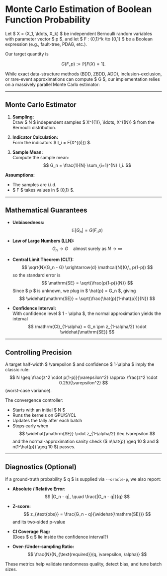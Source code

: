 # Monte Carlo Estimation of Boolean Function Probability

Let $ X = (X_1, \ldots, X_k) $ be independent Bernoulli random variables with parameter vector $ p $, and let $ F : \{0,1\}^k \to \{0,1\} $ be a Boolean expression (e.g., fault-tree, PDAG, etc.).

Our target quantity is

$$
G(F, p) := \mathbb{P}[F(X) = 1].
$$

While exact data-structure methods (BDD, ZBDD, ADD), inclusion–exclusion, or rare-event approximations can compute $ G $, our implementation relies on a massively parallel Monte Carlo estimator:

---

## Monte Carlo Estimator

1. **Sampling:**  
   Draw $ N $ independent samples $ X^{(1)}, \ldots, X^{(N)} $ from the Bernoulli distribution.

2. **Indicator Calculation:**  
   Form the indicators $ I_i = F(X^{(i)}) $.

3. **Sample Mean:**  
   Compute the sample mean:
   $$
   G_n = \frac{1}{N} \sum_{i=1}^{N} I_i.
   $$

**Assumptions:**
- The samples are i.i.d.
- $ F $ takes values in $ \{0,1\} $.

---

## Mathematical Guarantees

- **Unbiasedness:**  
  $$
  \mathbb{E}[G_n] = G(F, p)
  $$

- **Law of Large Numbers (LLN):**  
  $$
  G_n \to G \quad \text{almost surely as } N \to \infty
  $$

- **Central Limit Theorem (CLT):**  
  $$
  \sqrt{N}(G_n - G) \xrightarrow{d} \mathcal{N}(0,\, p(1-p))
  $$
  so the standard error is
  $$
  \mathrm{SE} = \sqrt{\frac{p(1-p)}{N}}
  $$
  Since $ p $ is unknown, we plug in $ \hat{p} = G_n $, giving
  $$
  \widehat{\mathrm{SE}} = \sqrt{\frac{\hat{p}(1-\hat{p})}{N}}
  $$

- **Confidence Interval:**  
  With confidence level $ 1 - \alpha $, the normal approximation yields the interval
  $$
  \mathrm{CI}_{1-\alpha} = G_n \pm z_{1-\alpha/2} \cdot \widehat{\mathrm{SE}}
  $$

---

## Controlling Precision

A target half-width $ \varepsilon $ and confidence $ 1-\alpha $ imply the classic rule:
$$
N \geq \frac{z^2 \cdot p(1-p)}{\varepsilon^2} \approx \frac{z^2 \cdot 0.25}{\varepsilon^2}
$$
(worst-case variance).

The convergence controller:
- Starts with an initial $ N $
- Runs the kernels on GPU/SYCL
- Updates the tally after each batch
- Stops early when
  $$
  \widehat{\mathrm{SE}} \cdot z_{1-\alpha/2} \leq \varepsilon
  $$
  and the normal-approximation sanity check ($ n\hat{p} \geq 10 $ and $ n(1-\hat{p}) \geq 10 $) passes.

---

## Diagnostics (Optional)

If a ground-truth probability $ q $ is supplied via `--oracle-p`, we also report:

- **Absolute / Relative Error:**  
  $$
  |G_n - q|, \quad \frac{|G_n - q|}{q}
  $$

- **Z-score:**  
  $$
  z_{\text{obs}} = \frac{G_n - q}{\widehat{\mathrm{SE}}}
  $$
  and its two-sided p-value

- **CI Coverage Flag:**  
  (Does $ q $ lie inside the confidence interval?)

- **Over-/Under-sampling Ratio:**  
  $$
  \frac{N}{N_{\text{required}}(q, \varepsilon, \alpha)}
  $$

These metrics help validate randomness quality, detect bias, and tune batch sizes.